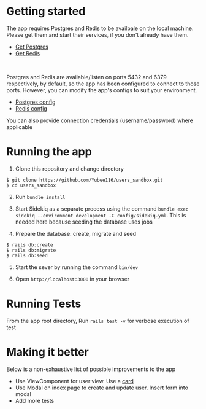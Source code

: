 # Getting started

The app requires Postgres and Redis to be availbale on the local machine. Please get them and start their services, if you don't already have them.
- [Get Postgres](https://www.postgresql.org)
- [Get Redis](https://redis.io/docs/getting-started/)

<br>

Postgres and Redis are available/listen on ports 5432 and 6379 respectively, by default, so the app has been configured to connect to those ports. However, you can modify the app's configs to suit your environment.
- [Postgres config](https://github.com/Yubee116/users_sandbox/blob/main/config/database.yml)
- [Redis config](https://github.com/Yubee116/users_sandbox/blob/main/config/sidekiq.rb) 

You can also provide connection credentials (username/password) where applicable

# Running the app
1. Clone this repository and change directory
```
$ git clone https://github.com/Yubee116/users_sandbox.git
$ cd users_sandbox 
```  

2. Run `bundle install`

3. Start Sidekiq as a separate process using the command `bundle exec sidekiq --environment development -C config/sidekiq.yml`. This is needed here because seeding the database uses jobs

4. Prepare the database: create, migrate and seed
```
$ rails db:create
$ rails db:migrate
$ rails db:seed
```

5. Start the sever by running the command `bin/dev`

6. Open `http://localhost:3000` in your browser


# Running Tests
From the app root directory, Run `rails test -v` for verbose execution of test

# Making it better
Below is a non-exhaustive list of possible improvements to the app
- Use ViewComponent for user view. Use a [card](https://flowbite.com/docs/components/card/) 
- Use Modal on index page to create and update user. Insert form into modal
- Add more tests

